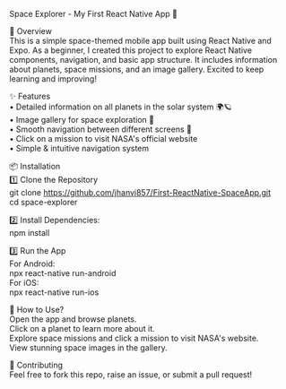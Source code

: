 Space Explorer - My First React Native App 🚀

📌 Overview<br>
This is a simple space-themed mobile app built using React Native and Expo. As a beginner, I created this project to explore React Native components, navigation, and basic app structure.
It includes information about planets, space missions, and an image gallery. Excited to keep learning and improving!

✨ Features<br>
• Detailed information on all planets in the solar system 🌍🪐<br>
• Image gallery for space exploration 📸<br>
• Smooth navigation between different screens 🚀<br>
• Click on a mission to visit NASA's official website<br>
• Simple & intuitive navigation system<br>


📦 Installation<br>
1️⃣ Clone the Repository<br>
git clone https://github.com/jhanvi857/First-ReactNative-SpaceApp.git<br>
cd space-explorer

2️⃣ Install Dependencies: <br>
npm install

3️⃣ Run the App<br>
For Android:<br>
npx react-native run-android<br>
For iOS:<br>
npx react-native run-ios


🚀 How to Use?<br>
Open the app and browse planets.<br>
Click on a planet to learn more about it.<br>
Explore space missions and click a mission to visit NASA's website.<br>
View stunning space images in the gallery.<br>

🤝 Contributing<br>
Feel free to fork this repo, raise an issue, or submit a pull request!

